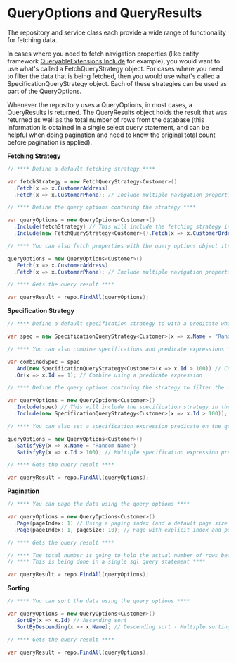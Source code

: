 # QueryOptions and QueryResults

The repository and service class each provide a wide range of functionality for fetching data.

In cases where you need to fetch navigation properties (like entity framework [QueryableExtensions.Include](https://msdn.microsoft.com/en-us/library/system.data.entity.queryableextensions.include(v=vs.113).aspx) for example), you would want to use what's called a FetchQueryStrategy object.
For cases where you need to filter the data that is being fetched, then you would use what's called a SpecificationQueryStrategy object.
Each of these strategies can be used as part of the QueryOptions.

Whenever the repository uses a QueryOptions, in most cases, a QueryResults is returned. The QueryResults object holds the result that was returned as well as the total number of rows from the database (this information is obtained in a single select query statement, and can be helpful when doing pagination and need to know the original total count before pagination is applied).

**Fetching Strategy**

```csharp
// **** Define a default fetching strategy ****

var fetchStrategy = new FetchQueryStrategy<Customer>()
  .Fetch(x => x.CustomerAddress)
  .Fetch(x => x.CustomerPhone); // Include multiple navigation properties this way

// **** Define the query options contaning the strategy ****

var queryOptions = new QueryOptions<Customer>()
  .Include(fetchStrategy) // This will include the fetching strategy in the query options
  .Include(new FetchQueryStrategy<Customer>().Fetch(x => x.CustomerOrder)); // Multiple fetching strategies can be combined this way

// **** You can also fetch properties with the query options object itself ****

queryOptions = new QueryOptions<Customer>()
  .Fetch(x => x.CustomerAddress)
  .Fetch(x => x.CustomerPhone); // Include multiple navigation properties this way

// **** Gets the query result ****

var queryResult = repo.FindAll(queryOptions);
```

**Specification Strategy**

```csharp
// **** Define a default specification strategy to with a predicate which is used to filter the data ****

var spec = new SpecificationQueryStrategy<Customer>(x => x.Name = "Random Name");

// **** You can also combine specifications and predicate expressions ****

var combinedSpec = spec
  .And(new SpecificationQueryStrategy<Customer>(x => x.Id > 100)) // Combine using a spec
  .Or(x => x.Id == 1); // Combine using a predicate expression

// **** Define the query options contaning the strategy to filter the data ****

var queryOptions = new QueryOptions<Customer>()
  .Include(spec) // This will include the specification strategy in the query options
  .Include(new SpecificationQueryStrategy<Customer>(x => x.Id > 100)); // Multiple specs can be combined this way

// **** You can also set a specification expression predicate on the query options object itself ****

queryOptions = new QueryOptions<Customer>()
  .SatisfyBy(x => x.Name = "Random Name")
  .SatisfyBy(x => x.Id > 100); // Multiple specification expression predicates can be combined this way

// **** Gets the query result ****

var queryResult = repo.FindAll(queryOptions);
```

**Pagination**

```csharp
// **** You can page the data using the query options ****

var queryOptions = new QueryOptions<Customer>()
  .Page(pageIndex: 1) // Using a paging index (and a default page size of 100 items)
  .Page(pageIndex: 1, pageSize: 10); // Page with explicit index and page size

// **** Gets the query result ****

// **** The total number is going to hold the actual number of rows before pagination is applied ****
// **** This is being done in a single sql query statement ****

var queryResult = repo.FindAll(queryOptions);
```

**Sorting**

```csharp
// **** You can sort the data using the query options ****

var queryOptions = new QueryOptions<Customer>()
  .SortBy(x => x.Id) // Ascending sort
  .SortByDescending(x => x.Name); // Descending sort - Multiple sorting properties can be applied this way

// **** Gets the query result ****

var queryResult = repo.FindAll(queryOptions);
```
